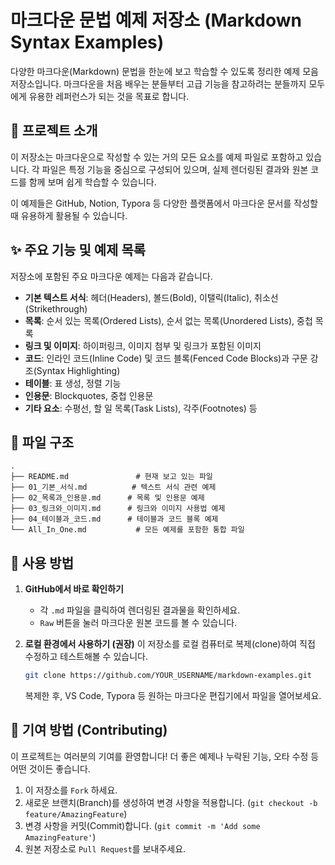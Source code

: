 # 마크다운 문법 예제 저장소 (Markdown Syntax Examples)

[](https://opensource.org/licenses/MIT)

다양한 마크다운(Markdown) 문법을 한눈에 보고 학습할 수 있도록 정리한 예제 모음 저장소입니다. 마크다운을 처음 배우는 분들부터 고급 기능을 참고하려는 분들까지 모두에게 유용한 레퍼런스가 되는 것을 목표로 합니다.

## 📝 프로젝트 소개

이 저장소는 마크다운으로 작성할 수 있는 거의 모든 요소를 예제 파일로 포함하고 있습니다. 각 파일은 특정 기능을 중심으로 구성되어 있으며, 실제 렌더링된 결과와 원본 코드를 함께 보며 쉽게 학습할 수 있습니다.

이 예제들은 GitHub, Notion, Typora 등 다양한 플랫폼에서 마크다운 문서를 작성할 때 유용하게 활용될 수 있습니다.

## ✨ 주요 기능 및 예제 목록

저장소에 포함된 주요 마크다운 예제는 다음과 같습니다.

  * **기본 텍스트 서식**: 헤더(Headers), 볼드(Bold), 이탤릭(Italic), 취소선(Strikethrough)
  * **목록**: 순서 있는 목록(Ordered Lists), 순서 없는 목록(Unordered Lists), 중첩 목록
  * **링크 및 이미지**: 하이퍼링크, 이미지 첨부 및 링크가 포함된 이미지
  * **코드**: 인라인 코드(Inline Code) 및 코드 블록(Fenced Code Blocks)과 구문 강조(Syntax Highlighting)
  * **테이블**: 표 생성, 정렬 기능
  * **인용문**: Blockquotes, 중첩 인용문
  * **기타 요소**: 수평선, 할 일 목록(Task Lists), 각주(Footnotes) 등

## 📂 파일 구조

```
.
├── README.md               # 현재 보고 있는 파일
├── 01_기본_서식.md          # 텍스트 서식 관련 예제
├── 02_목록과_인용문.md      # 목록 및 인용문 예제
├── 03_링크와_이미지.md      # 링크와 이미지 사용법 예제
├── 04_테이블과_코드.md      # 테이블과 코드 블록 예제
└── All_In_One.md           # 모든 예제를 포함한 통합 파일
```

## 🚀 사용 방법

1.  **GitHub에서 바로 확인하기**

      * 각 `.md` 파일을 클릭하여 렌더링된 결과물을 확인하세요.
      * `Raw` 버튼을 눌러 마크다운 원본 코드를 볼 수 있습니다.

2.  **로컬 환경에서 사용하기 (권장)**
    이 저장소를 로컬 컴퓨터로 복제(clone)하여 직접 수정하고 테스트해볼 수 있습니다.

    ```bash
    git clone https://github.com/YOUR_USERNAME/markdown-examples.git
    ```

    복제한 후, VS Code, Typora 등 원하는 마크다운 편집기에서 파일을 열어보세요.

## 🤝 기여 방법 (Contributing)

이 프로젝트는 여러분의 기여를 환영합니다\! 더 좋은 예제나 누락된 기능, 오타 수정 등 어떤 것이든 좋습니다.

1.  이 저장소를 `Fork` 하세요.
2.  새로운 브랜치(Branch)를 생성하여 변경 사항을 적용합니다. (`git checkout -b feature/AmazingFeature`)
3.  변경 사항을 커밋(Commit)합니다. (`git commit -m 'Add some AmazingFeature'`)
4.  원본 저장소로 `Pull Request`를 보내주세요.
